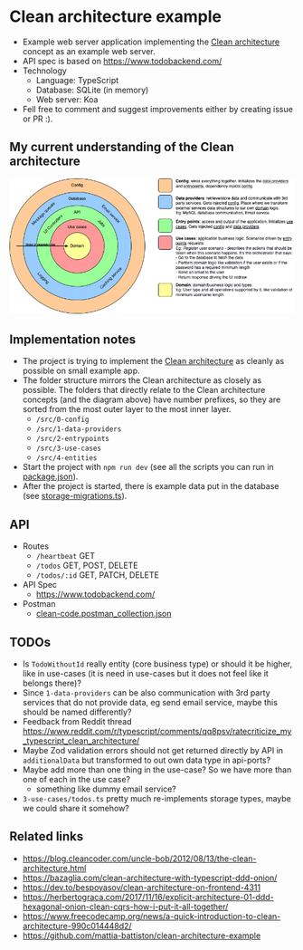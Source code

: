 # Clean architecture example

-   Example web server application implementing the [Clean architecture](https://blog.cleancoder.com/uncle-bob/2012/08/13/the-clean-architecture.html) concept as an example web server.
-   API spec is based on https://www.todobackend.com/
-   Technology
    -   Language: TypeScript
    -   Database: SQLite (in memory)
    -   Web server: Koa
-   Fell free to comment and suggest improvements either by creating issue or PR :).

## My current understanding of the Clean architecture

![Clean architecture diagram](./diagram.png)

## Implementation notes

-   The project is trying to implement the [Clean architecture](https://blog.cleancoder.com/uncle-bob/2012/08/13/the-clean-architecture.html) as cleanly as possible on small example app.
-   The folder structure mirrors the Clean architecture as closely as possible. The folders that directly relate to the Clean architecture concepts (and the diagram above) have number prefixes, so they are sorted from the most outer layer to the most inner layer.
    -   `/src/0-config`
    -   `/src/1-data-providers`
    -   `/src/2-entrypoints`
    -   `/src/3-use-cases`
    -   `/src/4-entities`
-   Start the project with `npm run dev` (see all the scripts you can run in [package.json](package.json)).
-   After the project is started, there is example data put in the database (see [storage-migrations.ts](src/1-data-providers/storage/storage-migrations.ts)).

## API

-   Routes
    -   `/heartbeat` GET
    -   `/todos` GET, POST, DELETE
    -   `/todos/:id` GET, PATCH, DELETE
-   API Spec
    -   https://www.todobackend.com/
-   Postman
    -   [clean-code.postman_collection.json](./clean-code.postman_collection.json)

## TODOs

-   Is `TodoWithoutId` really entity (core business type) or should it be higher, like in use-cases (it is need in use-cases but it does not feel like it belongs there)?
-   Since `1-data-providers` can be also communication with 3rd party services that do not provide data, eg send email service, maybe this should be named differently?
-   Feedback from Reddit thread https://www.reddit.com/r/typescript/comments/qq8psv/ratecriticize_my_typescript_clean_architecture/
-   Maybe Zod validation errors should not get returned directly by API in `additionalData` but transformed to out own data type in api-ports?
-   Maybe add more than one thing in the use-case? So we have more than one of each in the use case?
    -   something like dummy email service?
-   `3-use-cases/todos.ts` pretty much re-implements storage types, maybe we could share it somehow?

## Related links

-   https://blog.cleancoder.com/uncle-bob/2012/08/13/the-clean-architecture.html
-   https://bazaglia.com/clean-architecture-with-typescript-ddd-onion/
-   https://dev.to/bespoyasov/clean-architecture-on-frontend-4311
-   https://herbertograca.com/2017/11/16/explicit-architecture-01-ddd-hexagonal-onion-clean-cqrs-how-i-put-it-all-together/
-   https://www.freecodecamp.org/news/a-quick-introduction-to-clean-architecture-990c014448d2/
-   https://github.com/mattia-battiston/clean-architecture-example

